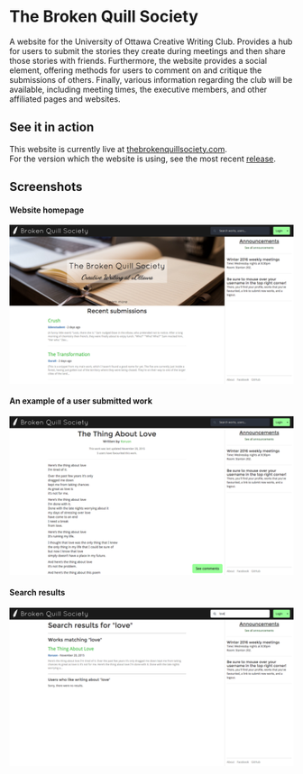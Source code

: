 # The Broken Quill Society

A website for the University of Ottawa Creative Writing Club. Provides a hub for users to submit the stories they create during meetings and then share those stories with friends. Furthermore, the website provides a social element, offering methods for users to comment on and critique the submissions of others. Finally, various information regarding the club will be available, including meeting times, the executive members, and other affiliated pages and websites.

## See it in action

This website is currently live at [thebrokenquillsociety.com](http://thebrokenquillsociety.com).<br />
For the version which the website is using, see the most recent [release](https://github.com/joseph-roque/thebrokenquillsociety/releases).

## Screenshots

#### Website homepage
![Homepage](/screenshots/v1.2_homepage.png)

#### An example of a user submitted work
![Example Work](/screenshots/v1.2_work.png)

#### Search results
![Search](/screenshots/v1.2_search.png)

